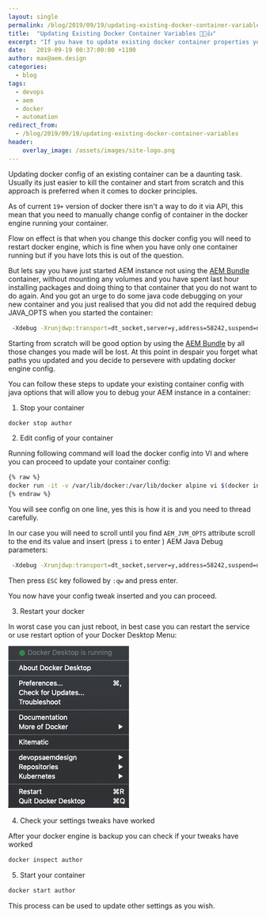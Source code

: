 ```yaml
---
layout: single
permalink: /blog/2019/09/19/updating-existing-docker-container-variables💪😎👍
title:  "Updating Existing Docker Container Variables 💪😎👍"
excerpt: "If you have to update existing docker container properties you can do it here is how"
date:   2019-09-19 00:37:00:00 +1100
author: max@aem.design
categories:
  - blog
tags:
  - devops
  - aem
  - docker
  - automation
redirect_from:
  - /blog/2019/09/19/updating-existing-docker-container-variables
header:
    overlay_image: /assets/images/site-logo.png
---
```


Updating docker config of an existing container can be a daunting task. Usually its just easier to kill the container and start from scratch and this approach is preferred when it comes to docker principles.

As of current `19+` version of docker there isn't a way to do it via API, this mean that you need to manually change config of container in the docker engine running your container.

Flow on effect is that when you change this docker config you will need to restart docker engine, which is fine when you have only one container running but if you have lots this is out of the question.   

But lets say you have just started AEM instance not using the [AEM Bundle](/blog/2019/08/30/docker-aem-bundle) container, without mounting any volumes and you have spent last hour installing packages and doing thing to that container that you do not want to do again. And you got an urge to do some java code debugging on your new container and you just realised that you did not add the required debug JAVA_OPTS when you started the container:  

```bash
 -Xdebug -Xrunjdwp:transport=dt_socket,server=y,address=58242,suspend=n
```

Starting from scratch will be good option by using the [AEM Bundle](/blog/2019/08/30/docker-aem-bundle) by all those changes you made will be lost. At this point in despair you forget what paths you updated and you decide to persevere with updating docker engine config. 

You can follow these steps to update your existing container config with java options that will allow you to debug your AEM instance in a container:

1. Stop your container

```bash
docker stop author
```

2. Edit config of your container

Running following command will load the docker config into VI and where you can proceed to update your container config:

```bash
{% raw %}
docker run -it -v /var/lib/docker:/var/lib/docker alpine vi $(docker inspect --format='/var/lib/docker/containers/{{.Id}}/config.v2.json' author65bundle)
{% endraw %}
```

You will see config on one line, yes this is how it is and you need to thread carefully.

In our case you will need to scroll until you find  `AEM_JVM_OPTS` attribute scroll to the end its value and insert (press `i` to enter ) AEM Java Debug parameters:

```bash
 -Xdebug -Xrunjdwp:transport=dt_socket,server=y,address=58242,suspend=n
```

Then press `ESC` key followed by `:qw` and press enter. 

You now have your config tweak inserted and you can proceed. 

3. Restart your docker

In worst case you can just reboot, in best case you can restart the service or use restart option of your Docker Desktop Menu:   

![Docker Desktop Menu](/assets/images/docker/docker-desktop-menu.png)

4. Check your settings tweaks have worked

After your docker engine is backup you can check if your tweaks have worked

```bash
docker inspect author
```

5. Start your container

```bash
docker start author
```

This process can be used to update other settings as you wish. 
